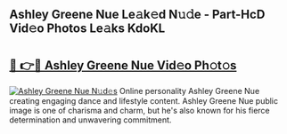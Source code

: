 ## Ashley Greene Nue Le𝚊k𝚎d N𝚞𝚍e - Part-HcD Vid𝚎o Photos Le𝚊ks KdoKL

# <h2><a href="http://fb066c3.evod.top/?m=Ashley+Greene+Nue">🔗 👉🔴 Ashley Greene Nue Vid𝚎o Ph𝚘t𝚘s</a></h2>

[![Ashley Greene Nue N𝚞d𝚎s](https://i.imgur.com/8V9OHl7.gif)](http://fb066c3.evod.top/?m=Ashley+Greene+Nue)
Online personality Ashley Greene Nue creating engaging dance and lifestyle content. Ashley Greene Nue public image is one of charisma and charm, but he's also known for his fierce determination and unwavering commitment. 
